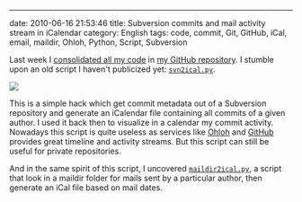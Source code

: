 ---
date: 2010-06-16 21:53:46
title: Subversion commits and mail activity stream in iCalendar
category: English
tags: code, commit, Git, GitHub, iCal, email, maildir, Ohloh, Python, Script, Subversion

Last week I
[consolidated all my code](http://kevin.deldycke.com/2010/06/git-commit-history-reconstruction/)
in [my GitHub repository](http://github.com/kdeldycke/scripts). I stumble upon
an old script I haven't publicized yet:
  [`svn2ical.py`](http://github.com/kdeldycke/scripts/blob/master/svn2ical.py).

![](/uploads/2010/icalendar-subversion-commits.png)

This is a simple hack which get commit metadata out of a Subversion repository
and generate an iCalendar file containing all commits of a given author. I used
it back then to visualize in a calendar my commit activity. Nowadays this script
is quite useless as services like [Ohloh](http://www.ohloh.net/accounts/kevin)
and [GitHub](http://github.com/kdeldycke) provides great timeline and activity
streams. But this script can still be useful for private repositories.

And in the same spirit of this script, I uncovered
[`maildir2ical.py`](http://github.com/kdeldycke/scripts/blob/master/maildir2ical.py),
a script that look in a maildir folder for mails sent by a particular author,
then generate an iCal file based on mail dates.
